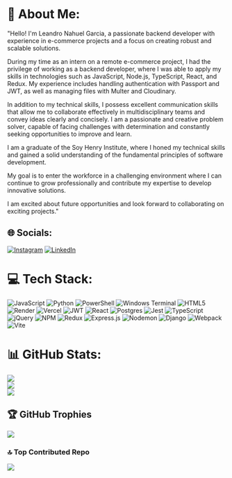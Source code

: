 # 💫 About Me:
"Hello! I'm Leandro Nahuel Garcia, a passionate backend developer with experience in e-commerce projects and a focus on creating robust and scalable solutions.

During my time as an intern on a remote e-commerce project, I had the privilege of working as a backend developer, where I was able to apply my skills in technologies such as JavaScript, Node.js, TypeScript, React, and Redux. My experience includes handling authentication with Passport and JWT, as well as managing files with Multer and Cloudinary.

In addition to my technical skills, I possess excellent communication skills that allow me to collaborate effectively in multidisciplinary teams and convey ideas clearly and concisely. I am a passionate and creative problem solver, capable of facing challenges with determination and constantly seeking opportunities to improve and learn.

I am a graduate of the Soy Henry Institute, where I honed my technical skills and gained a solid understanding of the fundamental principles of software development.

My goal is to enter the workforce in a challenging environment where I can continue to grow professionally and contribute my expertise to develop innovative solutions.

I am excited about future opportunities and look forward to collaborating on exciting projects."


## 🌐 Socials:
[![Instagram](https://img.shields.io/badge/Instagram-%23E4405F.svg?logo=Instagram&logoColor=white)](https://instagram.com/@leann_garciax) [![LinkedIn](https://img.shields.io/badge/LinkedIn-%230077B5.svg?logo=linkedin&logoColor=white)](https://www.linkedin.com/in/leandro-garcia-83580b225) 

# 💻 Tech Stack:
![JavaScript](https://img.shields.io/badge/javascript-%23323330.svg?style=for-the-badge&logo=javascript&logoColor=%23F7DF1E) ![Python](https://img.shields.io/badge/python-3670A0?style=for-the-badge&logo=python&logoColor=ffdd54) ![PowerShell](https://img.shields.io/badge/PowerShell-%235391FE.svg?style=for-the-badge&logo=powershell&logoColor=white) ![Windows Terminal](https://img.shields.io/badge/Windows%20Terminal-%234D4D4D.svg?style=for-the-badge&logo=windows-terminal&logoColor=white) ![HTML5](https://img.shields.io/badge/html5-%23E34F26.svg?style=for-the-badge&logo=html5&logoColor=white) ![Render](https://img.shields.io/badge/Render-%46E3B7.svg?style=for-the-badge&logo=render&logoColor=white) ![Vercel](https://img.shields.io/badge/vercel-%23000000.svg?style=for-the-badge&logo=vercel&logoColor=white) ![JWT](https://img.shields.io/badge/JWT-black?style=for-the-badge&logo=JSON%20web%20tokens) ![React](https://img.shields.io/badge/react-%2320232a.svg?style=for-the-badge&logo=react&logoColor=%2361DAFB) ![Postgres](https://img.shields.io/badge/postgres-%23316192.svg?style=for-the-badge&logo=postgresql&logoColor=white) ![Jest](https://img.shields.io/badge/-jest-%23C21325?style=for-the-badge&logo=jest&logoColor=white) ![TypeScript](https://img.shields.io/badge/typescript-%23007ACC.svg?style=for-the-badge&logo=typescript&logoColor=white) ![jQuery](https://img.shields.io/badge/jquery-%230769AD.svg?style=for-the-badge&logo=jquery&logoColor=white) ![NPM](https://img.shields.io/badge/NPM-%23CB3837.svg?style=for-the-badge&logo=npm&logoColor=white) ![Redux](https://img.shields.io/badge/redux-%23593d88.svg?style=for-the-badge&logo=redux&logoColor=white) ![Express.js](https://img.shields.io/badge/express.js-%23404d59.svg?style=for-the-badge&logo=express&logoColor=%2361DAFB) ![Nodemon](https://img.shields.io/badge/NODEMON-%23323330.svg?style=for-the-badge&logo=nodemon&logoColor=%BBDEAD) ![Django](https://img.shields.io/badge/django-%23092E20.svg?style=for-the-badge&logo=django&logoColor=white) ![Webpack](https://img.shields.io/badge/webpack-%238DD6F9.svg?style=for-the-badge&logo=webpack&logoColor=black) ![Vite](https://img.shields.io/badge/vite-%23646CFF.svg?style=for-the-badge&logo=vite&logoColor=white)
# 📊 GitHub Stats:
![](https://github-readme-stats.vercel.app/api?username=LeandroNGarcia&theme=dark&hide_border=false&include_all_commits=false&count_private=false)<br/>
![](https://github-readme-streak-stats.herokuapp.com/?user=LeandroNGarcia&theme=dark&hide_border=false)<br/>
![](https://github-readme-stats.vercel.app/api/top-langs/?username=LeandroNGarcia&theme=dark&hide_border=false&include_all_commits=false&count_private=false&layout=compact)

## 🏆 GitHub Trophies
![](https://github-profile-trophy.vercel.app/?username=LeandroNGarcia&theme=radical&no-frame=false&no-bg=false&margin-w=4)

### 🔝 Top Contributed Repo
![](https://github-contributor-stats.vercel.app/api?username=LeandroNGarcia&limit=5&theme=dark&combine_all_yearly_contributions=true)

<!-- Proudly created with GPRM ( https://gprm.itsvg.in ) -->
